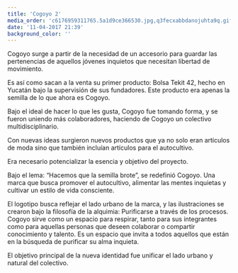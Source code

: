 ```yaml
---
title: 'Cogoyo 2'
media_order: 'c6176959311765.5a1d9ce366530.jpg,q3fecxabbdanojuhta9q.gif,12860e59311765.5a1d9ce3680f9.jpg,68da2e59311765.5a1d9ce36783e.jpg,e5feb059311765.5a1d9ce3684e4.png,c3d30659311765.5a1d9ce366fdd.jpg,fa62c959311765.5a1d9ce36680f.png,b227a459311765.5a1d9ce367bbc.png,8d231f59311765.5a1d9ce365f95.png,12bd3359311765.5a1d9ce368da6.png,62cc1f59311765.5a1d9ce366c2e.png,91425c59311765.5a1d9ce3689e0.png,e0b12259311765.5a1d9ce36740d.png'
date: '11-04-2017 21:39'
background_color: ''
---
```


Cogoyo surge a partir de la necesidad de un accesorio para guardar las pertenencias de aquellos jóvenes inquietos que necesitan libertad de movimiento. 
  
Es así como sacan a la venta su primer producto: Bolsa Tekit 42, hecho en Yucatán bajo la supervisión de sus fundadores. Este producto era apenas la semilla de lo que ahora es Cogoyo.

Bajo el ideal de hacer lo que les gusta, Cogoyo fue tomando forma, y se fueron uniendo más colaboradores, haciendo de Cogoyo un colectivo multidisciplinario. 

Con nuevas ideas surgieron nuevos productos que ya no solo eran artículos de moda sino que también incluían artículos para el autocultivo.

Era necesario potencializar la esencia y objetivo del proyecto.

Bajo el lema: “Hacemos que la semilla brote”, se redefinió Cogoyo. Una marca que busca promover el autocultivo, alimentar las mentes inquietas y cultivar un estilo de vida consciente. 

El logotipo busca reflejar el lado urbano de la marca, y las ilustraciones se crearon bajo la filosofía de la alquimia: Purificarse a través de los procesos. Cogoyo sirve como un espacio para respirar, tanto para sus integrantes como para aquellas personas que deseen colaborar o compartir conocimiento y talento. Es un espacio que invita a todos aquellos que están en la búsqueda de purificar su alma inquieta.

El objetivo principal de la nueva identidad fue unificar el lado urbano y natural del colectivo.
